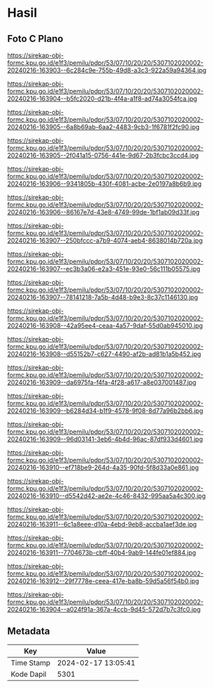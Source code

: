 # Hasil

## Foto C Plano

https://sirekap-obj-formc.kpu.go.id/e1f3/pemilu/pdpr/53/07/10/20/20/5307102020002-20240216-163903--6c284c9e-755b-49d8-a3c3-922a59a94364.jpg

https://sirekap-obj-formc.kpu.go.id/e1f3/pemilu/pdpr/53/07/10/20/20/5307102020002-20240216-163904--b5fc2020-d21b-4f4a-a1f8-ad74a3054fca.jpg

https://sirekap-obj-formc.kpu.go.id/e1f3/pemilu/pdpr/53/07/10/20/20/5307102020002-20240216-163905--6a8b69ab-6aa2-4483-9cb3-1f6781f2fc90.jpg

https://sirekap-obj-formc.kpu.go.id/e1f3/pemilu/pdpr/53/07/10/20/20/5307102020002-20240216-163905--2f041a15-0756-441e-9d67-2b3fcbc3ccd4.jpg

https://sirekap-obj-formc.kpu.go.id/e1f3/pemilu/pdpr/53/07/10/20/20/5307102020002-20240216-163906--9341805b-430f-4081-acbe-2e0197a8b6b9.jpg

https://sirekap-obj-formc.kpu.go.id/e1f3/pemilu/pdpr/53/07/10/20/20/5307102020002-20240216-163906--86167e7d-43e8-4749-99de-1bf1ab09d33f.jpg

https://sirekap-obj-formc.kpu.go.id/e1f3/pemilu/pdpr/53/07/10/20/20/5307102020002-20240216-163907--250bfccc-a7b9-4074-aeb4-8638014b720a.jpg

https://sirekap-obj-formc.kpu.go.id/e1f3/pemilu/pdpr/53/07/10/20/20/5307102020002-20240216-163907--ec3b3a06-e2a3-451e-93e0-56c111b05575.jpg

https://sirekap-obj-formc.kpu.go.id/e1f3/pemilu/pdpr/53/07/10/20/20/5307102020002-20240216-163907--78141218-7a5b-4d48-b9e3-8c37c1146130.jpg

https://sirekap-obj-formc.kpu.go.id/e1f3/pemilu/pdpr/53/07/10/20/20/5307102020002-20240216-163908--42a95ee4-ceaa-4a57-9daf-55d0ab945010.jpg

https://sirekap-obj-formc.kpu.go.id/e1f3/pemilu/pdpr/53/07/10/20/20/5307102020002-20240216-163908--d55152b7-c627-4490-af2b-ad81b1a5b452.jpg

https://sirekap-obj-formc.kpu.go.id/e1f3/pemilu/pdpr/53/07/10/20/20/5307102020002-20240216-163909--da6975fa-f4fa-4f28-a617-a8e037001487.jpg

https://sirekap-obj-formc.kpu.go.id/e1f3/pemilu/pdpr/53/07/10/20/20/5307102020002-20240216-163909--b6284d34-b1f9-4578-9f08-8d77a96b2bb6.jpg

https://sirekap-obj-formc.kpu.go.id/e1f3/pemilu/pdpr/53/07/10/20/20/5307102020002-20240216-163909--96d03141-3eb6-4b4d-96ac-87df933d4601.jpg

https://sirekap-obj-formc.kpu.go.id/e1f3/pemilu/pdpr/53/07/10/20/20/5307102020002-20240216-163910--ef718be9-264d-4a35-90fd-5f8d33a0e861.jpg

https://sirekap-obj-formc.kpu.go.id/e1f3/pemilu/pdpr/53/07/10/20/20/5307102020002-20240216-163910--d5542d42-ae2e-4c46-8432-995aa5a4c300.jpg

https://sirekap-obj-formc.kpu.go.id/e1f3/pemilu/pdpr/53/07/10/20/20/5307102020002-20240216-163911--6c1a8eee-d10a-4ebd-9eb8-accba1aef3de.jpg

https://sirekap-obj-formc.kpu.go.id/e1f3/pemilu/pdpr/53/07/10/20/20/5307102020002-20240216-163911--7704673b-cbff-40b4-9ab9-144fe01ef884.jpg

https://sirekap-obj-formc.kpu.go.id/e1f3/pemilu/pdpr/53/07/10/20/20/5307102020002-20240216-163912--29f7778e-ceea-417e-ba8b-59d5a56f54b0.jpg

https://sirekap-obj-formc.kpu.go.id/e1f3/pemilu/pdpr/53/07/10/20/20/5307102020002-20240216-163904--a024f91a-367a-4ccb-9d45-572d7b7c3fc0.jpg


## Metadata

| Key        | Value               |
| ---------- | ------------------- |
| Time Stamp | 2024-02-17 13:05:41 |
| Kode Dapil | 5301                |



